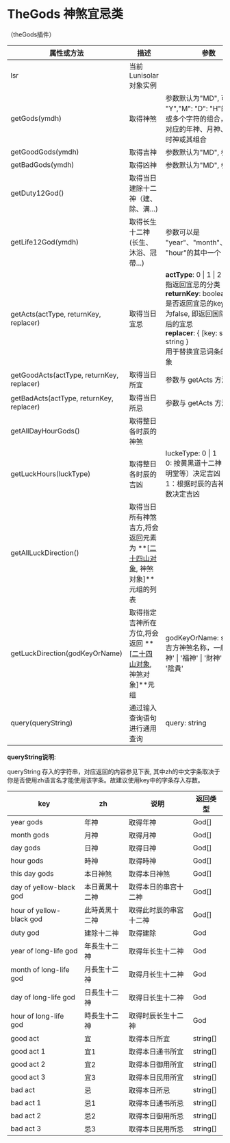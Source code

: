 
# TheGods 神煞宜忌类

（theGods插件）

| 属性或方法  | 描述 | 参数  | 返回类型 |
| --- | ---  | --- | --- |
| lsr | 当前Lunisolar对象实例  | | [Lunisolar](./lunisolarClass.md) |
| getGods(ymdh) | 取得神煞 | 参数默认为"MD", 可以是 "Y","M": "D": "H"的任一个或多个字符的组合，返回其对应的年神、月神、日神、时神或其组合 | [God[]](./god.md) |
| getGoodGods(ymdh) | 取得吉神 | 参数默认为"MD", 参数同上 | [God[]](./god.md) |
| getBadGods(ymdh) | 取得凶神 | 参数默认为"MD", 参数同上 | [God[]](./god.md) |
| getDuty12God() | 取得当日建除十二神（建、除、满...) | | [God](./god.md) |
| getLife12God(ymdh) | 取得长生十二神(长生、沐浴、冠帶...) | 参数可以是 "year"、"month"、"day"、 "hour"的其中一个 | [God](./god.md) |
| getActs(actType, returnKey, replacer) | 取得当日宜忌 | **actType**: 0 \| 1 \| 2 \| 3 <br> 指返回宜忌的分类<br> **returnKey**: boolean<br> 是否返回宜忌的key，默认为false, 即返回国际化翻译后的宜忌<br> **replacer**: { [key: string]\: string } <br> 用于替换宜忌词条的字典对象| {good\: string[], bad\: string[]} |
| getGoodActs(actType, returnKey, replacer) | 取得当日所宜 | 参数与 getActs 方法一致 | string[] |
| getBadActs(actType, returnKey, replacer) | 取得当日所忌 | 参数与 getActs 方法一致 | string[] |
| getAllDayHourGods() | 取得整日各时辰的神煞 |  | God[][] |
| getLuckHours(luckType) | 取得整日各时辰的吉凶 | luckeType: 0 \| 1 <br> 0: 按黄黑道十二神（即青龙明堂等）决定吉凶<br> 1：根据时辰的吉神凶神个数决定吉凶 | number[] |
|getAllLuckDirection() | 取得当日所有神煞吉方,将会返回元素为 **[[二十四山对象](./direction24.md), 神煞对象]**元组的列表 || **[[Direction24](./direction24.md), God][]** |
|getLuckDirection(godKeyOrName) | 取得指定吉神所在方位,将会返回 **[[二十四山对象](./direction24.md), 神煞对象]**元组 | godKeyOrName: string<br>吉方神煞名称，一般为 '喜神' \| '福神' \| '財神' \| '陽貴' \| '陰貴' | **[Direction24, God]** |
| query(queryString) | 通过输入查询语句进行通用查询 | query: string | God \| God[] \| string[] \| null |

**queryString说明**:

queryString 存入的字符串，对应返回的内容参见下表, 其中zh的中文字条取决于你是否使用zh语言名才能使用该字条。故建议使用key中的字条存入存数。

| key | zh | 说明 | 返回类型 |
|---| ---  | --- | ---- |
| year gods  | 年神 | 取得年神 | God[] |
| month gods  | 月神 | 取得月神 | God[] |
| day gods  | 日神 | 取得日神 | God[] |
| hour gods  | 時神 | 取得時神 | God[] |
| this day gods  | 本日神煞 | 取得本日神煞 | God[] |
| day of yellow-black god  | 本日黃黑十二神 | 取得本日的串宫十二神 | God[] |
| hour of yellow-black god  | 此時黃黑十二神 | 取得此时辰的串宫十二神 | God[] |
| duty god | 建除十二神 | 取得建除 | God |
| year of long-life god | 年長生十二神 | 取得年长生十二神 | God |
| month of long-life god | 月長生十二神 | 取得月长生十二神 | God |
| day of long-life god | 日長生十二神 | 取得日长生十二神 | God |
| hour of long-life god | 時長生十二神 | 取得时辰长生十二神 | God |
| good act | 宜 | 取得本日所宜 | string[] |
| good act 1 | 宜1 | 取得本日通书所宜 | string[] |
| good act 2 | 宜2 | 取得本日御用所宜 | string[] |
| good act 3 | 宜3 | 取得本日民用所宜 | string[] |
| bad act | 忌 | 取得本日所忌 | string[] |
| bad act 1 | 忌1 | 取得本日通书所忌  | string[] |
| bad act 2 | 忌2 | 取得本日御用所忌 | string[] |
| bad act 3 | 忌3 | 取得本日民用所忌 | string[] |